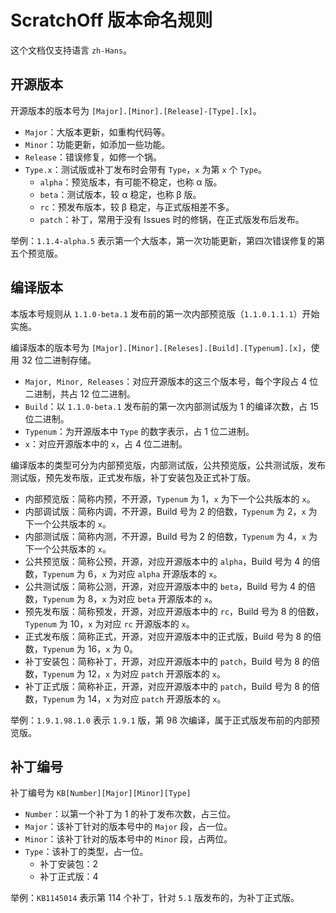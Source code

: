 # ScratchOff 版本命名规则

这个文档仅支持语言 `zh-Hans`。

## 开源版本

开源版本的版本号为 `[Major].[Minor].[Release]-[Type].[x]`。

- `Major`：大版本更新，如重构代码等。
- `Minor`：功能更新，如添加一些功能。
- `Release`：错误修复，如修一个锅。
- `Type.x`：测试版或补丁发布时会带有 `Type`，`x` 为第 `x` 个 `Type`。
  - `alpha`：预览版本，有可能不稳定，也称 α 版。
  - `beta`：测试版本，较 α 稳定，也称 β 版。
  - `rc`：预发布版本，较 β 稳定，与正式版相差不多。
  - `patch`：补丁，常用于没有 Issues 时的修锅，在正式版发布后发布。

举例：`1.1.4-alpha.5` 表示第一个大版本，第一次功能更新，第四次错误修复的第五个预览版。

## 编译版本

本版本号规则从 `1.1.0-beta.1` 发布前的第一次内部预览版（`1.1.0.1.1.1`）开始实施。

编译版本的版本号为 `[Major].[Minor].[Releses].[Build].[Typenum].[x]`，使用 32 位二进制存储。

- `Major, Minor, Releases`：对应开源版本的这三个版本号，每个字段占 4 位二进制，共占 12 位二进制。
- `Build`：以 `1.1.0-beta.1` 发布前的第一次内部测试版为 1 的编译次数，占 15 位二进制。
- `Typenum`：为开源版本中 `Type` 的数字表示，占 1 位二进制。
- `x`：对应开源版本中的 `x`，占 4 位二进制。

编译版本的类型可分为内部预览版，内部测试版，公共预览版，公共测试版，发布测试版，预先发布版，正式发布版，补丁安装包及正式补丁版。

- 内部预览版：简称内预，不开源，`Typenum` 为 1，`x` 为下一个公共版本的 `x`。
- 内部调试版：简称内调，不开源，Build 号为 2 的倍数，`Typenum` 为 2，`x` 为下一个公共版本的 `x`。
- 内部测试版：简称内测，不开源，Build 号为 2 的倍数，`Typenum` 为 4，`x` 为下一个公共版本的 `x`。
- 公共预览版：简称公预，开源，对应开源版本中的 `alpha`，Build 号为 4 的倍数，`Typenum` 为 6，`x` 为对应 `alpha` 开源版本的 `x`。
- 公共测试版：简称公测，开源，对应开源版本中的 `beta`，Build 号为 4 的倍数，`Typenum` 为 8，`x` 为对应 `beta` 开源版本的 `x`。
- 预先发布版：简称预发，开源，对应开源版本中的 `rc`，Build 号为 8 的倍数，`Typenum` 为 10，`x` 为对应 `rc` 开源版本的 `x`。
- 正式发布版：简称正式，开源，对应开源版本中的正式版，Build 号为 8 的倍数，`Typenum` 为 16，`x` 为 0。
- 补丁安装包：简称补丁，开源，对应开源版本中的 `patch`，Build 号为 8 的倍数，`Typenum` 为 12，`x` 为对应 `patch` 开源版本的 `x`。
- 补丁正式版：简称补正，开源，对应开源版本中的 `patch`，Build 号为 8 的倍数，`Typenum` 为 14，`x` 为对应 `patch` 开源版本的 `x`。

举例：`1.9.1.98.1.0` 表示 `1.9.1` 版，第 98 次编译，属于正式版发布前的内部预览版。

## 补丁编号

补丁编号为 `KB[Number][Major][Minor][Type]`

- `Number`：以第一个补丁为 1 的补丁发布次数，占三位。
- `Major`：该补丁针对的版本号中的 `Major` 段，占一位。
- `Minor`：该补丁针对的版本号中的 `Minor` 段，占两位。
- `Type`：该补丁的类型，占一位。
  - 补丁安装包：2
  - 补丁正式版：4

举例：`KB1145014` 表示第 114 个补丁，针对 `5.1` 版发布的，为补丁正式版。